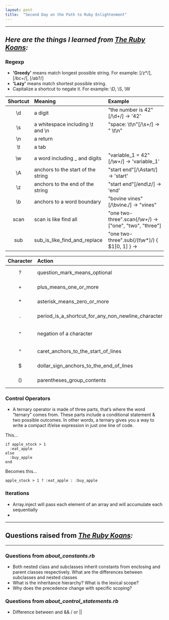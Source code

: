 ```yaml
---
layout: post
title:  "Second Day on the Path to Ruby Enlightenment"
---
```


---
## _Here are the things I learned from [The Ruby Koans](http://rubykoans.com/):_

### Regexp
  - **'Greedy'** means match longest possible string. For example: [/z*/], [/bc+/], [/ab?/]
  - **'Lazy'** means match shortest possible string.
  - Capitalize a shortcut to negate it. For example: \D, \S, \W
  
  | **Shortcut** | **Meaning** | **Example** |
  |:----------:|:--------------|:------|
  | \d | a digit | "the number is 42"[/\d+/] -> '42' |
  | \s | a whitespace including \t and \n | "space: \t\n"[/\s+/] -> " \t\n"|
  | \n | a return ||
  | \t | a tab ||
  | \w | a word including _ and digits | "variable_1 = 42"[/\w+/] -> 'variable_1' |
  | \A | anchors to the start of the string | "start end"[/\Astart/] -> 'start' |
  | \z | anchors to the end of the string | "start end"[/end\z/] -> 'end' |
  | \b | anchors to a word boundary | "bovine vines"[/\bvine./] -> "vines" |
  | scan | scan is like find all | "one two-three".scan(/\w+/) -> ["one", "two", "three"] |
  | sub | sub_is_like_find_and_replace | "one two-three".sub(/(t\w*)/) { $1[0, 1] } -> |
  
  | **Character** | **Action** | **Example** |
  |:-------------:|:-----------|:------|
  | ? | question_mark_means_optional | "abbcccddddeeeee"[/ab?/] -> 'ab' |
  | + | plus_means_one_or_more | "abbcccddddeeeee"[/bc+/] -> 'bccc' |
  | * | asterisk_means_zero_or_more | "abbcccddddeeeee"[/ab*/] -> 'abb' |
  | . | period_is_a_shortcut_for_any_non_newline_character | "abc\n123"[/a.+/] -> 'abc' |
  | ^ | negation of a character | "the number is 42"[/[^0-9]+/] -> 'the number is' |
  | ^ | caret_anchors_to_the_start_of_lines | "num 42\n2 lines"[/^\d+/] -> '2' |
  | $ | dollar_sign_anchors_to_the_end_of_lines | "2 lines\nnum 42"[/\d+$/] -> '42' |
  | () | parentheses_group_contents | "ahahaha"[/(ha)+/] -> 'hahaha' | 
  

### Control Operators
  - A ternary operator is made of three parts, that’s where the word “ternary” comes from. These parts include a conditional statement & two possible outcomes. In other words, a ternary gives you a way to write a compact if/else expression in just one line of code.

This...
```
if apple_stock > 1
  :eat_apple
else
  :buy_apple
end
```
Becomes this...
```
apple_stock > 1 ? :eat_apple : :buy_apple
```
 
### Iterations
  - Array.inject will pass each element of an array and will accumulate each sequentially
  - 
---

## Questions raised from _[The Ruby Koans](http://rubykoans.com/):_
---
### Questions from _about_constants.rb_
- Both nested class and subclasses inherit constants from enclosing and parent classes respectively. What are the differences between subclasses and nested classes 
- What is the inheritance hierarchy? What is the lexical scope?
- Why does the precedence change with specific scoping?

### Questions from _about_control_statements.rb_
- Difference between and && / or ||




